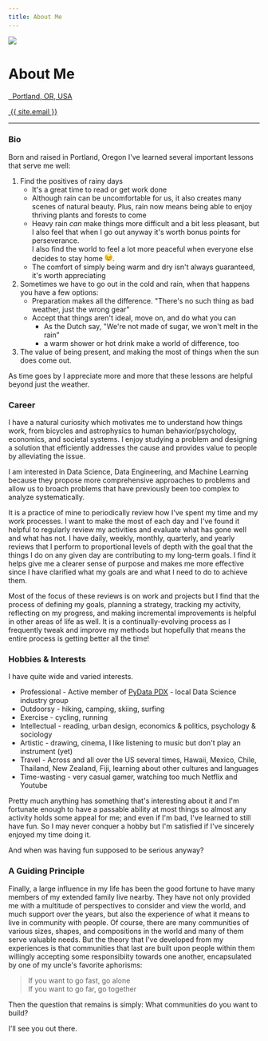 ```yaml
---
title: About Me
---
```

<!-- <div class="container"> -->
  <div class="container">
    <div class="row">
      <div class="user-card">
        <div class="row">
          <!-- <div class="card col-md-3"> -->
          <div class="card col-md-4">
            <img src="{{ site.baseurl }}/assets/images/profile_pic.JPG">
          </div>
          <!-- <div class="col-md-9"> -->
          <div class="col-md-8">
            <h1>About Me</h1>
            <p>
             <a style="color: inherit; border-bottom: none" 
               href="https://www.google.com/maps/place/Portland,+OR" 
               target="_blank">
               <!-- <i class="fa fa-map-marker"></i>&nbsp;&nbsp;{{ site.location }} -->
               <i class="fa fa-map-marker"></i>&nbsp;&nbsp;Portland, OR, USA
             </a>
            </p>
            <p>
             <a style="color: inherit; border-bottom: none" 
               href="mailto: {{ site.email }}" 
               target="_blank">
               <i class="fa fa-envelope-o"></i>&nbsp;{{ site.email }}
             </a>
            </p>
            <hr />
          </div>
        </div>
      </div>
    </div>
  </div>
<!-- </div> -->

### Bio
Born and raised in Portland, Oregon I've learned several important lessons that
serve me well:

<!--
  1. How to find the positives of rainy days
    - it's a great time to read or get work done
    - rain now means thriving plants and forests to come
    - the comfort of simply being warm and dry isn't always guaranteed, it's worth
      appreciating

  (In a form of climate-related Stockholm Syndrome, one can actually grow to
    *like* the rain ::mind-blown:: ::confused face::)
  2. Sometimes we have to go out in poor weather, when that happens you have a few
  options:
    - Be prepared, most hikers know: "There's no such thing as bad weather, just the wrong gear"
    - Accept that things aren't ideal, move on, and do what you can
     - the Dutch have articulated, "We're not made of sugar, we won't melt in the rain"
      - (a warm shower and a hot drink at the end of the day make a world of difference, too)
  3. The value of being present and making the most things when the sun does come out. 
-->

<ol>
  <li> <!--- ol 1 -->
    Find the positives of rainy days
    <ul>
      <li>It's a great time to read or get work done</li>
      <li>
        Although rain can be uncomfortable for us, it also creates many scenes of
        natural beauty.
        Plus, rain now means being able to enjoy thriving plants and forests to come
      </li>
      <li>
        Heavy rain <em>can</em> make things more difficult and a bit less pleasant, 
        but I also feel that when I go out anyway it's worth bonus points for perseverance.
        <br>
        I also find the world to feel a lot more peaceful when everyone else decides to stay home 
        <img class="image" src="/assets/images/winking.png" width="16" height="16">.
      </li>
      <li>The comfort of simply being warm and dry isn't always guaranteed, it's worth appreciating</li>
    </ul>
<!--
    (In a form of climate-related Stockholm Syndrome, one can actually grow to
    <em>like</em> the rain 🤯 )   
--><!-- &#129327; -->
  </li> <!--- ol 1 -->
  <li> <!--- ol 2 -->
    Sometimes we have to go out in the cold and rain, when that happens you have a few options:
    <ul>
      <li>Preparation makes all the difference. "There's no such thing as bad weather, just the wrong gear"</li>
      <li>Accept that things aren't ideal, move on, and do what you can
        <ul>
          <li>As the Dutch say, "We're not made of sugar, we won't melt in the rain"</li>
          <li>a warm shower or hot drink make a world of difference, too</li>
        </ul>
      </li>
    </ul>
  </li> <!--- ol 2 -->
  <li> <!--- ol 3 -->
    The value of being present, and making the most of things when the sun does come out. 
  </li> <!--- ol 3 -->
</ol>

As time goes by I appreciate more and more that these lessons are helpful beyond
just the weather.

### Career
I have a natural curiosity which motivates me to understand how things work,
from bicycles and astrophysics to human behavior/psychology, economics, and
societal systems. I enjoy studying a problem and designing a solution that
efficiently addresses the cause and provides value to people by alleviating the
issue.

I am interested in Data Science, Data Engineering, and Machine Learning because
they propose more comprehensive approaches to problems and
allow us to broach problems that have previously been too complex to
analyze systematically.

It is a practice of mine to periodically review how I've spent my time and my work processes.
I want to make the most of each day and I've found it helpful to regularly
review my activities and evaluate what has gone well and what has not. I have
daily, weekly, monthly, quarterly, and yearly reviews that I perform to
proportional levels of depth with the goal that the things I do on any given day
are contributing to my long-term goals. I find it helps give me a clearer sense
of purpose and makes me more effective since I have clarified what my goals are
and what I need to do to achieve them.

Most of the focus of these reviews is on work and projects
but I find that the process of defining my goals, planning a strategy, tracking my activity,
reflecting on my progress, and making incremental improvements is helpful in other
areas of life as well. It is a continually-evolving process as I frequently
tweak and improve my methods but hopefully that means the entire process is
getting better all the time!

### Hobbies & Interests
I have quite wide and varied interests.
- Professional - Active member of <a href="https://pdx.pydata.org">PyData PDX</a> - local Data Science industry group
- Outdoorsy - hiking, camping, skiing, surfing
- Exercise - cycling, running
- Intellectual - reading, urban design, economics & politics, psychology &
  sociology
- Artistic - drawing, cinema, I like listening to music but don't play an
instrument (yet)
- Travel - Across and all over the US several times, Hawaii, Mexico, Chile, Thailand, New
Zealand, Fiji, learning about other cultures and languages
- Time-wasting - very casual gamer, watching too much Netflix and Youtube

Pretty much anything has something that's interesting about it and I'm fortunate
enough to have a passable ability at most things so almost any activity holds
some appeal for me; and even if I'm bad, I've learned to still have fun.
So I may never conquer a hobby but I'm satisfied if I've sincerely enjoyed my time doing it.

And when was having fun supposed to be serious anyway?

### A Guiding Principle
Finally, a large influence in my life has been the good fortune to have many
members of my extended family live nearby. They have not only provided me with a
multitude of perspectives to consider and view the world, and much support over
the years, but also the experience of what it means to live in community with
people. Of course, there are many communities of various sizes, shapes, and
compositions in the world and many of them serve valuable needs. But the theory
that I've developed from my experiences is that communities that last are built
upon people within them willingly accepting some responsibiity towards one
another, encapsulated by one of my uncle's favorite aphorisms:

> If you want to go fast, go alone<br>
> If you want to go far, go together

Then the question that remains is simply: What communities do you want to build?

I'll see you out there.

